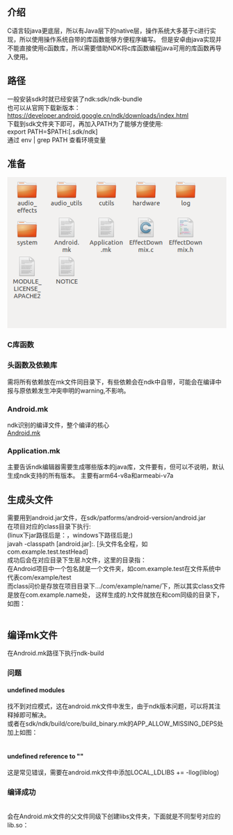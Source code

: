 ## 介绍
C语言较java更底层，所以有Java层下的native层，操作系统大多基于c进行实现，所以使用操作系统自带的库函数能够方便程序编写。
但是安卓由java实现并不能直接使用c函数库，所以需要借助NDK将c库函数编程java可用的库函数再导入使用。
## 路径
一般安装sdk时就已经安装了ndk:sdk/ndk-bundle  
也可以从官网下载新版本：https://developer.android.google.cn/ndk/downloads/index.html  
下载到sdk文件夹下即可，再加入PATH为了能够方便使用:  
export PATH=$PATH:[.sdk/ndk]  
通过 env | grep PATH 查看环境变量
## 准备
![](https://github.com/gaoynui/Android-learning/blob/master/pics/%E6%96%87%E4%BB%B6%E7%BB%84%E6%88%90.png)
### C库函数
### 头函数及依赖库
需将所有依赖放在mk文件同目录下，有些依赖会在ndk中自带，可能会在编译中报与原依赖发生冲突申明的warning,不影响。
### Android.mk
ndk识别的编译文件，整个编译的核心  
[Android.mk](https://github.com/gaoynui/Android-learning/blob/master/docs/Android.mk)
### Application.mk
主要告诉ndk编辑器需要生成哪些版本的java库，文件要有，但可以不说明，默认生成ndk支持的所有版本。
主要有arm64-v8a和armeabi-v7a
## 生成头文件
需要用到android.jar文件，在sdk/patforms/android-version/android.jar  
在项目对应的class目录下执行:  
(linux下jar路径后是：，windows下路径后是;)  
javah -classpath [android.jar]:. [头文件名全程，如com.example.test.testHead]  
成功后会在对应目录下生层.h文件，这里的目录指：  
在Android项目中一个包名就是一个文件夹，如com.example.test在文件系统中代表com/example/test  
而class问价是存放在项目目录下.../com/example/name/下，所以其实class文件是放在com.example.name处，
这样生成的.h文件就放在和com同级的目录下，如图：  
![]()
## 编译mk文件
在Android.mk路径下执行ndk-build  
### 问题
#### undefined modules
找不到对应模式，这在android.mk文件中发生，由于ndk版本问题，可以将其注释掉即可解决。  
或者在sdk/ndk/build/core/build_binary.mk的APP_ALLOW_MISSING_DEPS处加上如图：  
![]()
#### undefined reference to ""
这是常见错误，需要在android.mk文件中添加LOCAL_LDLIBS += -llog(liblog)
### 编译成功
![]()  
会在Android.mk文件的父文件同级下创建libs文件夹，下面就是不同型号对应的lib.so：  
![]()

